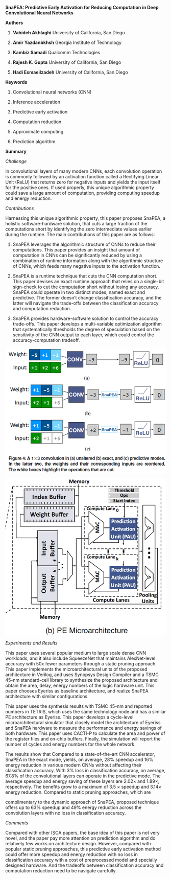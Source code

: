 **SnaPEA: Predictive Early Activation for Reducing Computation in Deep
Convolutional Neural Networks**

**Authors**

1.  **Vahideh Akhlaghi** University of California, San Diego

2.  **Amir Yazdanbkhsh** Georgia Institute of Technology

3.  **Kambiz Samadi** Qualcomm Technologies

4.  **Rajesh K. Gupta** University of California, San Diego

5.  **Hadi Esmaeilzadeh** University of California, San Diego

**Keywords**

1.  Convolutional neural networks (CNN)

2.  Inference acceleration

3.  Predictive early activation

4.  Computation reduction

5.  Approximate computing

6.  Prediction algorithm

**Summary**

*Challenge*

In convolutional layers of many modern CNNs, each convolution operation is
commonly followed by an activation function called a Rectifying Linear Unit
(ReLU) that returns zero for negative inputs and yields the input itself for the
positive ones. If used properly, this unique algorithmic property could save a
large amount of computation, providing computing speedup and energy reduction.

*Contributions*

Harnessing this unique algorithmic property, this paper proposes SnaPEA, a
holistic software-hardware solution, that cuts a large fraction of the
computations short by identifying the zero intermediate values earlier during
the runtime. The main contributions of this paper are as follows:

1.  SnaPEA leverages the algorithmic structure of CNNs to reduce their
    computations. This paper provides an insight that amount of computation in
    CNNs can be significantly reduced by using a combination of runtime
    information along with the algorithmic structure of CNNs, which feeds many
    negative inputs to the activation function.

2.  SnaPEA is a runtime technique that cuts the CNN computation short. This
    paper devises an exact runtime approach that relies on a single-bit
    sign-check to cut the computation short without losing any accuracy. SnaPEA
    could operate in two distinct modes, named exact and predictive. The former
    doesn’t change classification accuracy, and the latter will navigate the
    trade-offs between the classification accuracy and computation reduction.

3.  SnaPEA provides hardware-software solution to control the accuracy
    trade-offs. This paper develops a multi-variable optimization algorithm that
    systematically thresholds the degree of speculation based on the sensitivity
    of the CNN output to each layer, which could control the
    accuracy-computation tradeoff.

![](media/4663a79266341aafe707a858bad31932.png)

![](media/ec27c53ce67043edb4a894261b1f79ce.png)

*Experiments and Results*

This paper uses several popular medium to large scale dense CNN workloads, and
it also include SqueezeNet that maintains AlexNet-level accuracy with 50x fewer
parameters through a static pruning approach. This paper implements the
microarchitectural units of the proposed architecture in Verilog, and uses
Synopsys Design Compiler and a TSMC 45-nm standard-cell library to synthesize
the proposed architecture and obtain the area, delay, energy numbers of the
logic hardware unit. This paper chooses Eyeriss as baseline architecture, and
realize SnaPEA architecture with similar configurations.

This paper uses the synthesis results with TSMC 45-nm and reported numbers in
TETRIS, which uses the same technology node and has a similar PE architecture as
Eyeriss. This paper develops a cycle-level microarchitectural simulator that
closely model the architecture of Eyeriss and SnaPEA hardware to measure the
performance and energy savings of both hardware. This paper uses CACTI-P to
calculate the area and power of the register files and on-chip buffers. Finally,
the simulation will report the number of cycles and energy numbers for the whole
network.

The results show that Compared to a state-of-the-art CNN accelerator, SnaPEA in
the exact mode, yields, on average, 28% speedup and 16% energy reduction in
various modern CNNs without affecting their classification accuracy. With 3%
loss in classification accuracy, on average, 67.8% of the convolutional layers
can operate in the predictive mode. The average speedup and energy saving of
these layers are 2.02× and 1.89×, respectively. The benefits grow to a maximum
of 3.5 × speedup and 3.14× energy reduction. Compared to static pruning
approaches, which are

complimentary to the dynamic approach of SnaPEA, proposed technique offers up to
63% speedup and 49% energy reduction across the convolution layers with no loss
in classification accuracy.

*Comments*

Compared with other ISCA papers, the base idea of this paper is not very novel,
and the paper pay more attention on prediction algorithm and do relatively few
works on architecture design. However, compared with popular static pruning
approaches, this predictive early activation method could offer more speedup and
energy reduction with no loss in classification accuracy with a cost of
preprocessed model and specially designed hardware. And the tradeoffs between
classification accuracy and computation reduction need to be navigate carefully.

